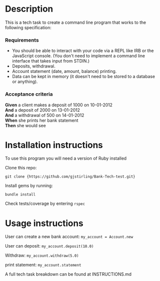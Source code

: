 # Description

This is a tech task to create a command line program that works to the following specification: 

### Requirements

* You should be able to interact with your code via a REPL like IRB or the JavaScript console.  (You don't need to implement a command line interface that takes input from STDIN.)
* Deposits, withdrawal.
* Account statement (date, amount, balance) printing.
* Data can be kept in memory (it doesn't need to be stored to a database or anything).

### Acceptance criteria

**Given** a client makes a deposit of 1000 on 10-01-2012  
**And** a deposit of 2000 on 13-01-2012  
**And** a withdrawal of 500 on 14-01-2012  
**When** she prints her bank statement  
**Then** she would see

# Installation instructions 

To use this program you will need a version of Ruby installed

Clone this repo: 

```git clone {https://github.com/gjstirling/Bank-Tech-test.git}```

Install gems by running: 

```bundle install```

Check tests/coverage by entering 
```rspec```

# Usage instructions 

User can create a new bank account:
``` my_account = Account.new ```

User can deposit:
``` my_account.deposit(10.0) ```

Withdraw: 
``` my_account.withdraw(5.0) ``` 

print statement:
``` my_account.statement ``` 

A full tech task breakdown can be found at INSTRUCTIONS.md



